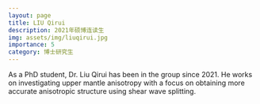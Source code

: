 ```yaml
---
layout: page
title: LIU Qirui
description: 2021年硕博连读生
img: assets/img/liuqirui.jpg
importance: 5
category: 博士研究生
---
```


As a PhD student, Dr. Liu Qirui has been in the group since 2021. He works on investigating upper mantle anisotropy with a focus on obtaining more accurate anisotropic structure using shear wave splitting.
